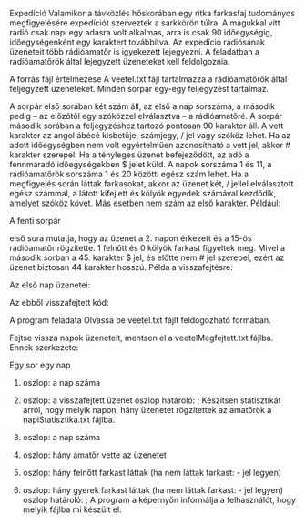 Expedíció
Valamikor a távközlés hőskorában egy ritka farkasfaj tudományos megfigyelésére expedíciót szerveztek a sarkkörön túlra. A magukkal vitt rádió csak napi egy adásra volt alkalmas, arra is csak 90 időegységig, időegységenként egy karaktert továbbítva. Az expedíció rádiósának üzeneteit több rádióamatőr is igyekezett lejegyezni. A feladatban a rádióamatőrök által lejegyzett üzeneteket kell feldolgoznia.

A forrás fájl értelmezése
A veetel.txt fájl tartalmazza a rádióamatőrök által feljegyzett üzeneteket. Minden sorpár egy-egy feljegyzést tartalmaz.

A sorpár első sorában két szám áll, az első a nap sorszáma, a második pedig – az előzőtől egy szóközzel elválasztva – a rádióamatőré.
A sorpár második sorában a feljegyzéshez tartozó pontosan 90 karakter áll. A vett karakter az angol ábécé kisbetűje, számjegy, / jel vagy szóköz lehet. Ha az adott időegységben nem volt egyértelműen azonosítható a vett jel, akkor # karakter szerepel. Ha a tényleges üzenet befejeződött, az adó a fennmaradó időegységekben $ jelet küld.
A napok sorszáma 1 és 11, a rádióamatőrök sorszáma 1 és 20 közötti egész szám lehet.
Ha a megfigyelés során láttak farkasokat, akkor az üzenet két, / jellel elválasztott egész számmal, a látott kifejlett és kölyök egyedek számával kezdődik, amelyet szóköz követ. Más esetben nem szám az első karakter. Például:

A fenti sorpár

első sora mutatja, hogy az üzenet a 2. napon érkezett és a 15-ös rádióamatőr rögzítette.
1 felnőtt és 0 kölyök farkast figyeltek meg. Mivel a második sorban a 45. karakter $ jel, és előtte nem # jel szerepel, ezért az üzenet biztosan 44 karakter hosszú.
Példa a visszafejtésre:

Az első nap üzenetei: 

Az ebből visszafejtett kód: 

A program feladata
Olvassa be veetel.txt fájlt feldogozható formában.

Fejtse vissza napok üzeneteit, mentsen el a veetelMegfejtett.txt fájlba. Ennek szerkezete:

Egy sor egy nap
1. oszlop: a nap száma
2. oszlop: a visszafejtett üzenet
oszlop határoló: ;
Készítsen statisztikát arról, hogy melyik napon, hány üzenetet rögzítettek az amatőrök a napiStatisztika.txt fájlba.

1. oszlop: a nap száma
2. oszlop: hány amatőr vette az üzenetet
3. oszlop: hány felnőtt farkast láttak (ha nem láttak farkast: - jel legyen)
4. oszlop: hány gyerek farkast láttak (ha nem láttak farkast: - jel legyen)
oszlop határoló: ;
A program a képernyőn informálja a felhasználót, hogy melyik fájlba mi készült el.